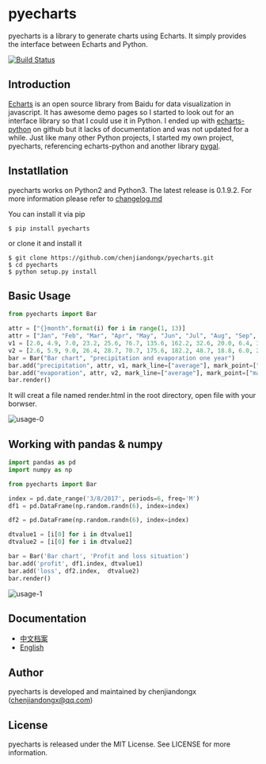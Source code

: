 # pyecharts

pyecharts is a library to generate charts using Echarts. It simply provides the interface between Echarts and Python.

[![Build Status](https://travis-ci.org/chenjiandongx/pyecharts.svg?branch=master)](https://travis-ci.org/chenjiandongx/pyecharts)  

## Introduction
[Echarts](https://github.com/ecomfe/echarts) is an open source library from Baidu for data visualization in javascript. It has awesome demo pages so I started to look out for an interface library so that I could use it in Python. I ended up with [echarts-python](https://github.com/yufeiminds/echarts-python) on github but it lacks of documentation and was not updated for a while. Just like many other Python projects, I started my own project, pyecharts, referencing echarts-python and another library [pygal](https://github.com/Kozea/pygal).

## Instatllation
pyecharts works on Python2 and Python3. The latest release is 0.1.9.2. For more information please refer to [changelog.md](https://github.com/chenjiandongx/pyecharts/blob/master/changelog.md)  

You can install it via pip
```
$ pip install pyecharts
```

or clone it and install it
```
$ git clone https://github.com/chenjiandongx/pyecharts.git
$ cd pyecharts
$ python setup.py install
```

## Basic Usage
```python
from pyecharts import Bar

attr = ["{}month".format(i) for i in range(1, 13)]
attr = ["Jan", "Feb", "Mar", "Apr", "May", "Jun", "Jul", "Aug", "Sep", "Oct", "Nov", "Dec"]
v1 = [2.0, 4.9, 7.0, 23.2, 25.6, 76.7, 135.6, 162.2, 32.6, 20.0, 6.4, 3.3]
v2 = [2.6, 5.9, 9.0, 26.4, 28.7, 70.7, 175.6, 182.2, 48.7, 18.8, 6.0, 2.3]
bar = Bar("Bar chart", "precipitation and evaporation one year")
bar.add("precipitation", attr, v1, mark_line=["average"], mark_point=["max", "min"])
bar.add("evaporation", attr, v2, mark_line=["average"], mark_point=["max", "min"])
bar.render()
```

It will creat a file named render.html in the root directory, open file with your borwser.  

![usage-0](https://github.com/chenjiandongx/pyecharts/blob/master/images/usage-0.gif)

## Working with pandas & numpy
```python
import pandas as pd
import numpy as np

from pyecharts import Bar

index = pd.date_range('3/8/2017', periods=6, freq='M')
df1 = pd.DataFrame(np.random.randn(6), index=index)

df2 = pd.DataFrame(np.random.randn(6), index=index)

dtvalue1 = [i[0] for i in dtvalue1]
dtvalue2 = [i[0] for i in dtvalue2]

bar = Bar('Bar chart', 'Profit and loss situation')
bar.add('profit', df1.index, dtvalue1)
bar.add('loss', df2.index,  dtvalue2)
bar.render()
```
![usage-1](https://github.com/chenjiandongx/pyecharts/blob/master/images/usage-1.png)

## Documentation
* [中文档案](https://github.com/chenjiandongx/pyecharts/blob/master/document/doc_zh_CN.md)
* [English](https://github.com/chenjiandongx/pyecharts/blob/master/document/doc_en_US.md)

## Author
pyecharts is developed and maintained by chenjiandongx ([chenjiandongx@qq.com](chenjiandongx@qq.com))

## License
pyecharts is released under the MIT License. See LICENSE for more information.

